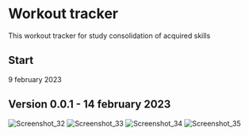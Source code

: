 # Workout tracker

This workout tracker for study consolidation of acquired skills

## Start

9 february 2023

## Version 0.0.1 - 14 february 2023
![Screenshot_32](https://user-images.githubusercontent.com/98588940/218772822-47f11e46-6990-453b-a0c1-750463655002.jpg)
![Screenshot_33](https://user-images.githubusercontent.com/98588940/218772826-dad1782f-b8a9-423a-8cf4-b247e63a3343.jpg)
![Screenshot_34](https://user-images.githubusercontent.com/98588940/218772827-2f9cc4a7-c2e9-4c9c-86b8-13be5e5b4efc.jpg)
![Screenshot_35](https://user-images.githubusercontent.com/98588940/218772828-91b37eb1-5f9e-44cf-bff8-791c14a79909.jpg)
